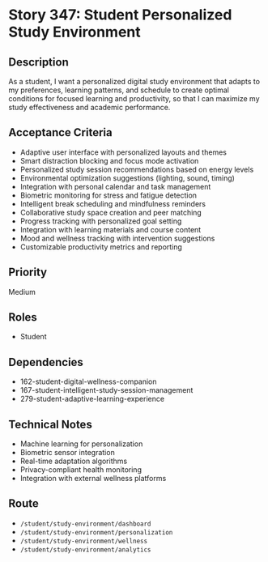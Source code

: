 # Story 347: Student Personalized Study Environment

## Description
As a student, I want a personalized digital study environment that adapts to my preferences, learning patterns, and schedule to create optimal conditions for focused learning and productivity, so that I can maximize my study effectiveness and academic performance.

## Acceptance Criteria
- Adaptive user interface with personalized layouts and themes
- Smart distraction blocking and focus mode activation
- Personalized study session recommendations based on energy levels
- Environmental optimization suggestions (lighting, sound, timing)
- Integration with personal calendar and task management
- Biometric monitoring for stress and fatigue detection
- Intelligent break scheduling and mindfulness reminders
- Collaborative study space creation and peer matching
- Progress tracking with personalized goal setting
- Integration with learning materials and course content
- Mood and wellness tracking with intervention suggestions
- Customizable productivity metrics and reporting

## Priority
Medium

## Roles
- Student

## Dependencies
- 162-student-digital-wellness-companion
- 167-student-intelligent-study-session-management
- 279-student-adaptive-learning-experience

## Technical Notes
- Machine learning for personalization
- Biometric sensor integration
- Real-time adaptation algorithms
- Privacy-compliant health monitoring
- Integration with external wellness platforms

## Route
- `/student/study-environment/dashboard`
- `/student/study-environment/personalization`
- `/student/study-environment/wellness`
- `/student/study-environment/analytics`